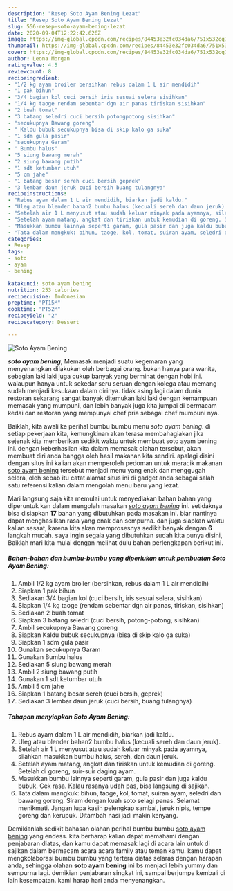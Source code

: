 ```yaml
---
description: "Resep Soto Ayam Bening Lezat"
title: "Resep Soto Ayam Bening Lezat"
slug: 556-resep-soto-ayam-bening-lezat
date: 2020-09-04T12:22:42.626Z
image: https://img-global.cpcdn.com/recipes/84453e32fc034da6/751x532cq70/soto-ayam-bening-foto-resep-utama.jpg
thumbnail: https://img-global.cpcdn.com/recipes/84453e32fc034da6/751x532cq70/soto-ayam-bening-foto-resep-utama.jpg
cover: https://img-global.cpcdn.com/recipes/84453e32fc034da6/751x532cq70/soto-ayam-bening-foto-resep-utama.jpg
author: Leona Morgan
ratingvalue: 4.5
reviewcount: 8
recipeingredient:
- "1/2 kg ayam broiler bersihkan rebus dalam 1 L air mendidih"
- "1 pak bihun"
- "3/4 bagian kol cuci bersih iris sesuai selera sisihkan"
- "1/4 kg taoge rendam sebentar dgn air panas tiriskan sisihkan"
- "2 buah tomat"
- "3 batang seledri cuci bersih potongpotong sisihkan"
- "secukupnya Bawang goreng"
- " Kaldu bubuk secukupnya bisa di skip kalo ga suka"
- "1 sdm gula pasir"
- "secukupnya Garam"
- " Bumbu halus"
- "5 siung bawang merah"
- "2 siung bawang putih"
- "1 sdt ketumbar utuh"
- "5 cm jahe"
- "1 batang besar sereh cuci bersih geprek"
- "3 lembar daun jeruk cuci bersih buang tulangnya"
recipeinstructions:
- "Rebus ayam dalam 1 L air mendidih, biarkan jadi kaldu."
- "Uleg atau blender bahan2 bumbu halus (kecuali sereh dan daun jeruk)."
- "Setelah air 1 L menyusut atau sudah keluar minyak pada ayamnya, silahkan masukkan bumbu halus, sereh, dan daun jeruk."
- "Setelah ayam matang, angkat dan tiriskan untuk kemudian di goreng. Setelah di goreng, suir-suir daging ayam."
- "Masukkan bumbu lainnya seperti garam, gula pasir dan juga kaldu bubuk. Cek rasa. Kalau rasanya udah pas, bisa langsung di sajikan."
- "Tata dalam mangkuk: bihun, taoge, kol, tomat, suiran ayam, seledri dan bawang goreng. Siram dengan kuah soto selagi panas. Selamat menikmati. Jangan lupa kasih pelengkap sambal, jeruk nipis, tempe goreng dan kerupuk. Ditambah nasi jadi makin kenyang."
categories:
- Resep
tags:
- soto
- ayam
- bening

katakunci: soto ayam bening 
nutrition: 253 calories
recipecuisine: Indonesian
preptime: "PT15M"
cooktime: "PT52M"
recipeyield: "2"
recipecategory: Dessert

---
```



![Soto Ayam Bening](https://img-global.cpcdn.com/recipes/84453e32fc034da6/751x532cq70/soto-ayam-bening-foto-resep-utama.jpg)

<b><i>soto ayam bening</i></b>, Memasak menjadi suatu kegemaran yang menyenangkan dilakukan oleh berbagai orang. bukan hanya para wanita, sebagian laki laki juga cukup banyak yang berminat dengan hobi ini. walaupun hanya untuk sekedar seru seruan dengan kolega atau memang sudah menjadi kesukaan dalam dirinya. tidak asing lagi dalam dunia restoran sekarang sangat banyak ditemukan laki laki dengan kemampuan memasak yang mumpuni, dan lebih banyak juga kita jumpai di bermacam kedai dan restoran yang mempunyai chef pria sebagai chef mumpuni nya.

Baiklah, kita awali ke perihal bumbu bumbu menu <i>soto ayam bening</i>. di setiap pekerjaan kita, kemungkinan akan terasa membahagiakan jika sejenak kita memberikan sedikit waktu untuk membuat soto ayam bening ini. dengan keberhasilan kita dalam memasak olahan tersebut, akan membuat diri anda bangga oleh hasil makanan kita sendiri. apalagi disini dengan situs ini kalian akan memperoleh pedoman untuk meracik makanan <u>soto ayam bening</u> tersebut menjadi menu yang enak dan menggugah selera, oleh sebab itu catat alamat situs ini di gadget anda sebagai salah satu referensi kalian dalam mengolah menu baru yang lezat.




Mari langsung saja kita memulai untuk menyediakan bahan bahan yang diperuntuk kan dalam mengolah masakan <u><i>soto ayam bening</i></u> ini. setidaknya bisa disiapkan <b>17</b> bahan yang dibutuhkan pada masakan ini. biar nantinya dapat menghasilkan rasa yang enak dan sempurna. dan juga siapkan waktu kalian sesaat, karena kita akan memprosesnya sedikit banyak dengan <b>6</b> langkah mudah. saya ingin segala yang dibutuhkan sudah kita punya disini, Baiklah mari kita mulai dengan melihat dulu bahan perlengkapan berikut ini.

<!--inarticleads1-->

##### Bahan-bahan dan bumbu-bumbu yang diperlukan untuk pembuatan Soto Ayam Bening:

1. Ambil 1/2 kg ayam broiler (bersihkan, rebus dalam 1 L air mendidih)
1. Siapkan 1 pak bihun
1. Sediakan 3/4 bagian kol (cuci bersih, iris sesuai selera, sisihkan)
1. Siapkan 1/4 kg taoge (rendam sebentar dgn air panas, tiriskan, sisihkan)
1. Sediakan 2 buah tomat
1. Siapkan 3 batang seledri (cuci bersih, potong-potong, sisihkan)
1. Ambil secukupnya Bawang goreng
1. Siapkan  Kaldu bubuk secukupnya (bisa di skip kalo ga suka)
1. Siapkan 1 sdm gula pasir
1. Gunakan secukupnya Garam
1. Gunakan  Bumbu halus
1. Sediakan 5 siung bawang merah
1. Ambil 2 siung bawang putih
1. Gunakan 1 sdt ketumbar utuh
1. Ambil 5 cm jahe
1. Siapkan 1 batang besar sereh (cuci bersih, geprek)
1. Sediakan 3 lembar daun jeruk (cuci bersih, buang tulangnya)




<!--inarticleads2-->

##### Tahapan menyiapkan Soto Ayam Bening:

1. Rebus ayam dalam 1 L air mendidih, biarkan jadi kaldu.
1. Uleg atau blender bahan2 bumbu halus (kecuali sereh dan daun jeruk).
1. Setelah air 1 L menyusut atau sudah keluar minyak pada ayamnya, silahkan masukkan bumbu halus, sereh, dan daun jeruk.
1. Setelah ayam matang, angkat dan tiriskan untuk kemudian di goreng. Setelah di goreng, suir-suir daging ayam.
1. Masukkan bumbu lainnya seperti garam, gula pasir dan juga kaldu bubuk. Cek rasa. Kalau rasanya udah pas, bisa langsung di sajikan.
1. Tata dalam mangkuk: bihun, taoge, kol, tomat, suiran ayam, seledri dan bawang goreng. Siram dengan kuah soto selagi panas. Selamat menikmati. Jangan lupa kasih pelengkap sambal, jeruk nipis, tempe goreng dan kerupuk. Ditambah nasi jadi makin kenyang.




Demikianlah sedikit bahasan olahan perihal bumbu bumbu <u>soto ayam bening</u> yang endess. kita berharap kalian dapat memahami dengan penjabaran diatas, dan kamu dapat memasak lagi di acara lain untuk di sajikan dalam bermacam acara acara family atau teman kamu. kamu dapat mengkolaborasi bumbu bumbu yang tertera diatas selaras dengan harapan anda, sehingga olahan <b>soto ayam bening</b> ini bs menjadi lebih yummy dan sempurna lagi. demikian penjabaran singkat ini, sampai berjumpa kembali di lain kesempatan. kami harap hari anda menyenangkan.
